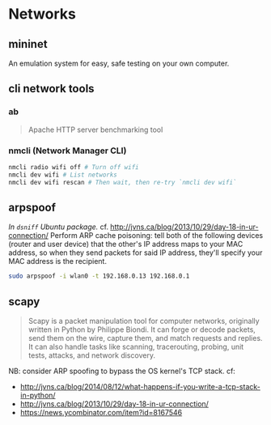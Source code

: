 # Networks

## mininet

An emulation system for easy, safe testing on your own computer.

## cli network tools

### ab
> Apache HTTP server benchmarking tool

### nmcli (Network Manager CLI) 
```bash
nmcli radio wifi off # Turn off wifi
nmcli dev wifi # List networks
nmcli dev wifi rescan # Then wait, then re-try `nmcli dev wifi`
```

## arpspoof
_In `dsniff` Ubuntu package._
cf. http://jvns.ca/blog/2013/10/29/day-18-in-ur-connection/
Perform ARP cache poisoning: tell both of the following devices (router and user device) that the other's IP address maps to your MAC address, so when they send packets for said IP address, they'll specify your MAC address is the recipient.
```bash
sudo arpspoof -i wlan0 -t 192.168.0.13 192.168.0.1
```

## scapy
> Scapy is a packet manipulation tool for computer networks, originally written in Python by Philippe Biondi. It can forge or decode packets, send them on the wire, capture them, and match requests and replies. It can also handle tasks like scanning, tracerouting, probing, unit tests, attacks, and network discovery.

NB: consider ARP spoofing to bypass the OS kernel's TCP stack. cf:
* http://jvns.ca/blog/2014/08/12/what-happens-if-you-write-a-tcp-stack-in-python/
* http://jvns.ca/blog/2013/10/29/day-18-in-ur-connection/
* https://news.ycombinator.com/item?id=8167546
